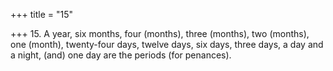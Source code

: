 +++
title = "15"

+++
15. A year, six months, four (months), three (months), two (months), one (month), twenty-four days, twelve days, six days, three days, a day and a night, (and) one day are the periods (for penances).

